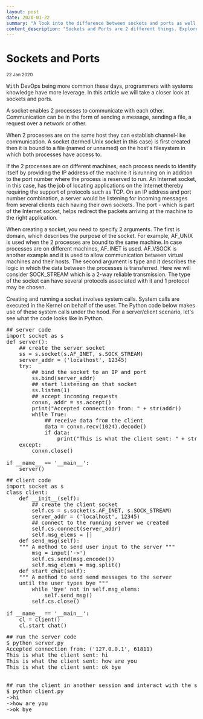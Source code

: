 ```yaml
---
layout: post
date: 2020-01-22
summary: "A look into the difference between sockets and ports as well as some python code."
content_description: "Sockets and Ports are 2 different things. Explore basic sockets and ports for developers. Provide examples using Python"
---
```

<div media:type="text/omd" class="blog_title_style container">
    <h1><span>Sockets and Ports</span></h1>
    <small>22 Jan 2020</small>
</div>

<div media:type="text/omd" class="blog_content_style container">

<p id="blog_text">
<kbd>With</kbd> DevOps being more common these days, programmers with systems knowledge have more leverage. In this article we will take a closer look at sockets and ports.
</p>

<p id="blog_text">
A socket enables 2 processes to communicate with each other. Communication can be in the form of sending a message, sending a file, a request over a network or other.
</p>

<p id="blog_text">
When 2 processes are on the same host they can establish channel-like communication. A socket (termed Unix socket in this case) is first created then it is bound to a file (named or unnamed) on the host's filesystem in which both processes have access to.
</p>

<p id="blog_text">
If the 2 processes are on different machines, each process needs to identify itself by providing the IP address of the machine it is running on in addition to the port number where the process is reserved to run. An Internet socket, in this case, has the job of locating applications on the Internet thereby requiring the support of protocols such as TCP. On an IP address and port number combination, a server would be listening for incoming messages from several clients each having their own sockets.
The port - which is part of the Internet socket, helps redirect the packets arriving at the machine to the right application.
</p>

<p id="blog_text">
When creating a socket, you need to specify 2 arguments.
The first is domain, which describes the purpose of the socket. For example, AF_UNIX is used when the 2 processes are bound to the same machine. In case processes are on different machines, AF_INET is used. AF_VSOCK is another example and it is used to allow communication between virtual machines and their hosts.
The second argument is type and it describes the logic in which the data between the processes is transferred. Here we will consider SOCK_STREAM which is a 2-way reliable transmission. The type of the socket can have several protocols associated with it and 1 protocol may be chosen.
</p>

<p id="blog_text">
Creating and running a socket involves system calls. System calls are executed in the Kernel on behalf of the user. The Python code below makes use of these system calls under the hood.
For a server/client scenario, let's see what the code looks like in Python.
</p>

<pre>
## server code
import socket as s
def server():
    ## create the server socket
    ss = s.socket(s.AF_INET, s.SOCK_STREAM)
    server_addr = ('localhost', 12345)
    try:
        ## bind the socket to an IP and port
        ss.bind(server_addr)
        ## start listening on that socket
        ss.listen(1)
        ## accept incoming requests
        conxn, addr = ss.accept()
        print("Accepted connection from: " + str(addr))
        while True:
            ## receive data from the client
            data = conxn.recv(1024).decode()
            if data:
                print("This is what the client sent: " + str(data))
    except:
        conxn.close()

if __name__ == '__main__':
    server()
</pre>

<pre>
## client code
import socket as s
class client:
    def __init__(self):
        ## create the client socket
        self.cs = s.socket(s.AF_INET, s.SOCK_STREAM)
        server_addr = ('localhost', 12345)
        ## connect to the running server we created
        self.cs.connect(server_addr)
        self.msg_elems = []
    def send_msg(self):
    """ A method to send user input to the server """
        msg = input('->')
        self.cs.send(msg.encode())
        self.msg_elems = msg.split()
    def start_chat(self):
    """ A method to send send messages to the server
    until the user types bye """
        while 'bye' not in self.msg_elems:
            self.send_msg()
        self.cs.close()

if __name__ == '__main__':
    cl = client()
    cl.start_chat()
</pre>

<pre>
## run the server code
$ python server.py 
Accepted connection from: ('127.0.0.1', 61811)
This is what the client sent: hi
This is what the client sent: how are you
This is what the client sent: ok bye


## run the client in another session and interact with the server
$ python client.py 
->hi
->how are you
->ok bye
</pre>
</div>